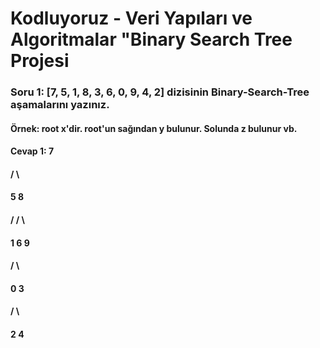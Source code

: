 # Kodluyoruz - Veri Yapıları ve Algoritmalar "Binary Search Tree Projesi

### Soru 1: [7, 5, 1, 8, 3, 6, 0, 9, 4, 2] dizisinin Binary-Search-Tree aşamalarını yazınız.

#### Örnek: root x'dir. root'un sağından y bulunur. Solunda z bulunur vb.

#### Cevap 1:              7
####                   /        \
####                  5          8
####                 /          / \
####                1          6  9
####               /  \
####              0    3
####                  /  \
####                 2    4
